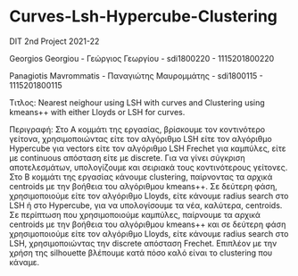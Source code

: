 # Curves-Lsh-Hypercube-Clustering
DIT 2nd Project 2021-22

Georgios Georgiou - Γεώργιος Γεωργίου - sdi1800220 - 1115201800220

Panagiotis Mavrommatis - Παναγιώτης Μαυρομμάτης - sdi1800115 - 1115201800115

Τιτλος: Nearest neighour using LSH with curves and Clustering using kmeans++ with either Lloyds or LSH for curves.

Περιγραφή: Στο Α κομμάτι της εργασίας, βρίσκουμε τον κοντινότερο γείτονα, χρησιμοποιώντας είτε τον αλγόριθμο LSH είτε τον αλγόριθμο Hypercube για vectors είτε τον αλγόριθμο LSH Frechet για καμπύλες, είτε με continuous απόσταση είτε με discrete. Για να γίνει σύγκριση αποτελεσμάτων, υπολογίζουμε και σειριακά τους κοντινότερους γείτονες.
Στο Β κομμάτι της εργασίας κάνουμε clustering, παίρνοντας τα αρχικά centroids με την βοήθεια του αλγόριθμου kmeans++. Σε δεύτερη φάση, χρησιμοποιούμε είτε τον αλγόριθμο Lloyds, είτε κάνουμε radius search στο LSH ή στο Hypercube, για να υπολογίσουμε τα νέα, καλύτερα, centroids. Σε περίπτωση που χρησιμοποιούμε καμπύλες, παίρνουμε τα αρχικά centroids με την βοήθεια του αλγόριθμου kmeans++ και σε δεύτερη φάση χρησιμοποιούμε είτε τον αλγόριθμο Lloyds, είτε κάνουμε radius search στο LSH, χρησιμοποιώντας την discrete απόσταση Frechet. 
Επιπλέον με την χρήση της silhouette βλέπουμε κατά πόσο καλό είναι το clustering που κάναμε.
